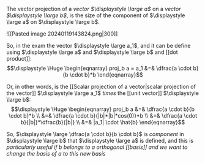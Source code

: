 The vector projection of a *vector $\displaystyle \large a$* on a *vector $\displaystyle \large b$*, is the size of the component of $\displaystyle \large a$ on $\displaystyle \large b$.

![[Pasted image 20240119143824.png|300]]

So, in the exam the vector $\displaystyle \large a_1$, and it can be define using $\displaystyle \large a$ and $\displaystyle \large b$ and [[dot product]]:
$$\displaystyle \Huge \begin{eqnarray} 
proj_b a = a_1 &=& \dfrac{a \cdot b}{b \cdot b}*b
\end{eqnarray}$$

Or, in other words, is the [[Scalar projection of a vector|scalar projection of the vector]] $\displaystyle \large a_1$ *times* the [[unit vector]] $\displaystyle \large b$:
$$\displaystyle \Huge \begin{eqnarray} 
proj_b a &=& \dfrac{a \cdot b}{b \cdot b}*b \\
&=& \dfrac{a \cdot b}{|b|*|b|*cos(0)}*b \\
&=& \dfrac{a \cdot b}{|b|}*\dfrac{b}{|b|} \\
&=& |a_1| \cdot \hat{b}
\end{eqnarray}$$

So, $\displaystyle \large \dfrac{a \cdot b}{b \cdot b}$ is *component* in $\displaystyle \large b$ that $\displaystyle \large a$ is defined, and this is *particularly useful if b belongs to a orthogonal [[basis]] and we want to change the basis of a to this new basis*